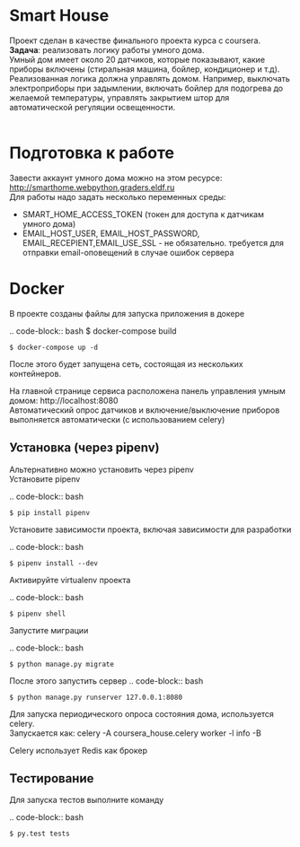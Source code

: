 Smart House
==============
Проект сделан в качестве финального проекта курса с coursera.<br>
<strong>Задача</strong>: реализовать логику работы умного дома. <br>
Умный дом имеет около 20 датчиков, которые показывают, какие приборы включены (стиральная машина, бойлер, кондиционер и т.д). 
Реализованная логика должна управлять домом. Например, выключать электроприборы при задымлении, включать бойлер для подогрева до желаемой температуры, управлять закрытием штор для автоматической регуляции освещенности.
<br><br> 

Подготовка к работе
=============
Завести аккаунт умного дома можно на этом ресурсе: http://smarthome.webpython.graders.eldf.ru<br>
Для работы надо задать несколько переменных среды:
- SMART_HOME_ACCESS_TOKEN (токен для доступа к датчикам умного дома)
- EMAIL_HOST_USER, EMAIL_HOST_PASSWORD, EMAIL_RECEPIENT,EMAIL_USE_SSL - не обязательно. требуется для отправки email-оповещений в случае ошибок сервера

Docker
=============
В проекте созданы файлы для запуска приложения в докере

.. code-block:: bash
    $ docker-compose build
    
    $ docker-compose up -d


После этого будет запущена сеть, состоящая из нескольких контейнеров. 

На главной странице сервиса расположена панель управления умным домом: http://localhost:8080<br>
Автоматический опрос датчиков и включение/выключение приборов выполняется автоматически (с использованием celery)


Установка (через pipenv)
---------
Альтернативно можно установить через pipenv<br>
Установите pipenv

.. code-block:: bash

    $ pip install pipenv


Установите зависимости проекта, включая зависимости для разработки

.. code-block:: bash

    $ pipenv install --dev

Активируйте virtualenv проекта

.. code-block:: bash

    $ pipenv shell

Запустите миграции

.. code-block:: bash

    $ python manage.py migrate

После этого запустить сервер
.. code-block:: bash

    $ python manage.py runserver 127.0.0.1:8080


Для запуска периодического опроса состояния дома, используется celery.<br> 
Запускается как: celery -A coursera_house.celery worker -l info -B

Celery использует Redis как брокер

Тестирование
------------
Для запуска тестов выполните команду

.. code-block:: bash

    $ py.test tests
